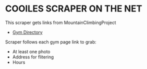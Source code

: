 
# COOILES SCRAPER ON THE NET 

This scraper gets links from MountainClimbingProject 

- [Gym Directory](https://www.mountainproject.com/gyms)

Scraper follows each gym page link to grab:

- At least one photo 
- Address for flitering
- Hours


